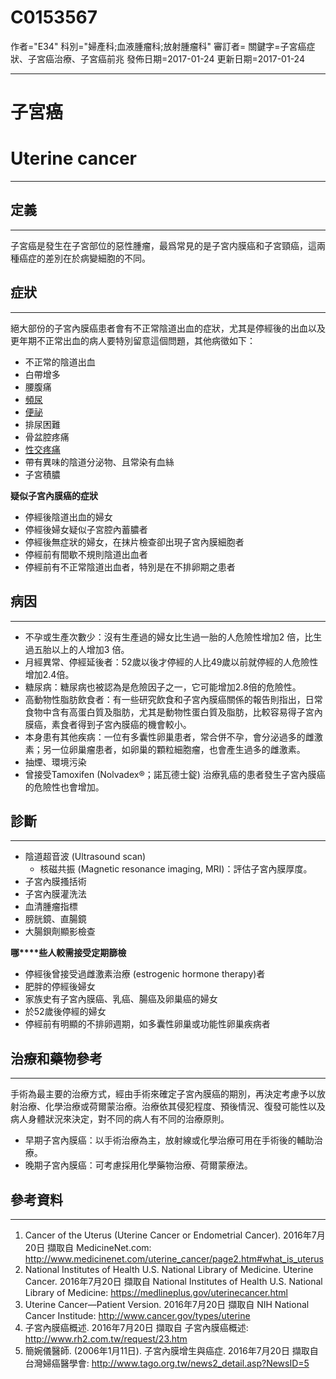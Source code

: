 # C0153567
作者="E34"
科別="婦產科;血液腫瘤科;放射腫瘤科"
審訂者=
關鍵字=子宮癌症狀、子宮癌治療、子宮癌前兆
發佈日期=2017-01-24
更新日期=2017-01-24

----------
# 子宮癌
# Uterine cancer
----------
## 定義
----------

子宮癌是發生在子宮部位的惡性腫瘤，最爲常見的是子宮内膜癌和子宮頸癌，這兩種癌症的差別在於病變細胞的不同。

## 症狀
----------

絕大部份的子宮內膜癌患者會有不正常陰道出血的症狀，尤其是停經後的出血以及更年期不正常出血的病人要特別留意這個問題，其他病徵如下：

- 不正常的陰道出血
- 白帶增多
- 腰腹痛
- [頻尿](C0042023)
- [便祕](C0009806)
- 排尿困難
- 骨盆腔疼痛
- [性交疼痛](C1384606)
- 帶有異味的陰道分泌物、且常染有血絲
- 子宮積膿

**疑似子宮內膜癌的症狀**

- 停經後陰道出血的婦女
- 停經後婦女疑似子宮腔內蓄膿者
- 停經後無症狀的婦女，在抹片檢查卻出現子宮內膜細胞者
- 停經前有間歇不規則陰道出血者
- 停經前有不正常陰道出血者，特別是在不排卵期之患者
## 病因
----------
- 不孕或生產次數少：沒有生產過的婦女比生過一胎的人危險性增加2 倍，比生過五胎以上的人增加3 倍。
- 月經異常、停經延後者：52歲以後才停經的人比49歲以前就停經的人危險性增加2.4倍。
- 糖尿病：糖尿病也被認為是危險因子之一，它可能增加2.8倍的危險性。
- 高動物性脂肪飲食者：有一些研究飲食和子宮內膜癌關係的報告則指出，日常食物中含有高蛋白質及脂肪，尤其是動物性蛋白質及脂肪，比較容易得子宮內膜癌，素食者得到子宮內膜癌的機會較小。
- 本身患有其他疾病：一位有多囊性卵巢患者，常合併不孕，會分泌過多的雌激素；另一位卵巢瘤患者，如卵巢的顆粒細胞瘤，也會產生過多的雌激素。
- 抽煙、環境污染
- 曾接受Tamoxifen (Nolvadex®；諾瓦德士錠) 治療乳癌的患者發生子宮內膜癌的危險性也會增加。
##  診斷
----------
- 陰道超音波 (Ultrasound scan)
  - 核磁共振 (Magnetic resonance imaging, MRI)：評估子宮內膜厚度。
- 子宮內膜搔括術
- 子宮內膜灌洗法
- 血清腫瘤指標
- 膀胱鏡、直腸鏡
- 大腸鋇劑顯影檢查

**哪****些人較需接受定期篩檢**

- 停經後曾接受過雌激素治療 (estrogenic hormone therapy)者
- 肥胖的停經後婦女
- 家族史有子宮內膜癌、乳癌、腸癌及卵巢癌的婦女
- 於52歲後停經的婦女
- 停經前有明顯的不排卵週期，如多囊性卵巢或功能性卵巢疾病者
## 治療和藥物參考
----------

手術為最主要的治療方式，經由手術來確定子宮內膜癌的期別，再決定考慮予以放射治療、化學治療或荷爾蒙治療。治療依其侵犯程度、預後情況、復發可能性以及病人身體狀況來決定，對不同的病人有不同的治療原則。

- 早期子宮內膜癌：以手術治療為主，放射線或化學治療可用在手術後的輔助治療。
- 晚期子宮內膜癌：可考慮採用化學藥物治療、荷爾蒙療法。
## 參考資料
----------
1. Cancer of the Uterus (Uterine Cancer or Endometrial Cancer). 2016年7月20日 擷取自 MedicineNet.com: 
  http://www.medicinenet.com/uterine_cancer/page2.htm#what_is_uterus
2. National Institutes of Health U.S. National Library of Medicine. Uterine Cancer. 2016年7月20日 擷取自 National Institutes of Health U.S. National Library of Medicine: 
  https://medlineplus.gov/uterinecancer.html
3. Uterine Cancer—Patient Version. 2016年7月20日 擷取自 NIH National Cancer Institude: 
  http://www.cancer.gov/types/uterine
4. 子宮內膜癌概述. 2016年7月20日 擷取自 子宮內膜癌概述: 
  http://www.rh2.com.tw/request/23.htm
5. 簡婉儀醫師. (2006年1月11日). 子宮內膜增生與癌症. 2016年7月20日 擷取自 台灣婦癌醫學會: 
  http://www.tago.org.tw/news2_detail.asp?NewsID=5

